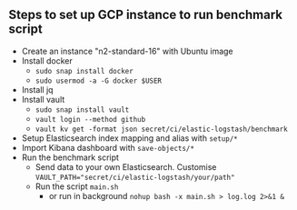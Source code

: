 ## Steps to set up GCP instance to run benchmark script
- Create an instance "n2-standard-16" with Ubuntu image
- Install docker
  - `sudo snap install docker`
  - `sudo usermod -a -G docker $USER`
- Install jq
- Install vault
  - `sudo snap install vault`
  - `vault login --method github`
  - `vault kv get -format json secret/ci/elastic-logstash/benchmark`
- Setup Elasticsearch index mapping and alias with `setup/*`
- Import Kibana dashboard with `save-objects/*`
- Run the benchmark script
  - Send data to your own Elasticsearch. Customise `VAULT_PATH="secret/ci/elastic-logstash/your/path"`
  - Run the script `main.sh` 
    - or run in background `nohup bash -x main.sh > log.log 2>&1 &` 